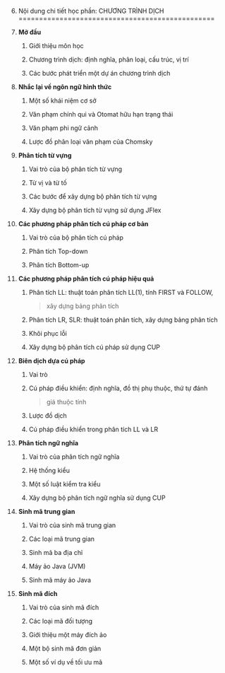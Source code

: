 6. Nội dung chi tiết học phần: CHƯƠNG TRÌNH DỊCH
================================================

1.  **Mở đầu**

    1.  Giới thiệu môn học

    2.  Chương trình dịch: định nghĩa, phân loại, cấu trúc, vị trí

    3.  Các bước phát triển một dự án chương trình dịch

2.  **Nhắc lại về ngôn ngữ hình thức**

    1.  Một số khái niệm cơ sở

    2.  Văn phạm chính qui và Otomat hữu hạn trạng thái

    3.  Văn phạm phi ngữ cảnh

    4.  Lược đồ phân loại văn phạm của Chomsky

3.  **Phân tích từ vựng**

    1.  Vai trò của bộ phân tích từ vựng

    2.  Từ vị và từ tố

    3.  Các bước để xây dựng bộ phân tích từ vựng

    4.  Xây dựng bộ phân tích từ vựng sử dụng JFlex

4.  **Các phương pháp phân tích cú pháp cơ bản**

    1.  Vai trò của bộ phân tích cú pháp

    2.  Phân tích Top-down

    3.  Phân tích Bottom-up

5.  **Các phương pháp phân tích cú pháp hiệu quả**

    1.  Phân tích LL: thuật toán phân tích LL(1), tính FIRST và FOLLOW,
        > xây dựng bảng phân tích

    2.  Phân tích LR, SLR: thuật toán phân tích, xây dựng bảng phân tích

    3.  Khôi phục lỗi

    4.  Xây dựng bộ phân tích cú pháp sử dụng CUP

6.  **Biên dịch dựa cú pháp**

    1.  Vai trò

    2.  Cú pháp điều khiển: định nghĩa, đồ thị phụ thuộc, thứ tự đánh
        > giá thuộc tính

    3.  Lược đồ dịch

    4.  Cú pháp điều khiển trong phân tích LL và LR

7.  **Phân tích ngữ nghĩa**

    1.  Vai trò của phân tích ngữ nghĩa

    2.  Hệ thống kiểu

    3.  Một số luật kiểm tra kiểu

    4.  Xây dựng bộ phân tích ngữ nghĩa sử dụng CUP

8.  **Sinh mã trung gian**

    1.  Vai trò của sinh mã trung gian

    2.  Các loại mã trung gian

    3.  Sinh mã ba địa chỉ

    4.  Máy ảo Java (JVM)

    5.  Sinh mã máy ảo Java

9.  **Sinh mã đích**

    1.  Vai trò của sinh mã đích

    2.  Các loại mã đối tượng

    3.  Giới thiệu một máy đích ảo

    4.  Một bộ sinh mã đơn giản

    5.  Một số ví dụ về tối ưu mã

